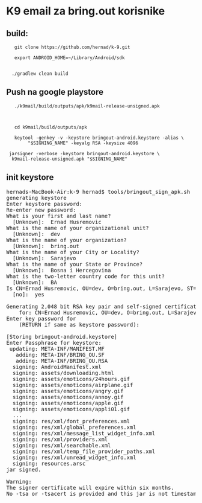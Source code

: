 # K9 email za bring.out korisnike



## build:


       git clone https://github.com/hernad/k-9.git

       export ANDROID_HOME=~/Library/Android/sdk


      ./gradlew clean build




## Push na google playstore

       ./k9mail/build/outputs/apk/k9mail-release-unsigned.apk



       cd k9mail/build/outputs/apk

       keytool -genkey -v -keystore bringout-android.keystore -alias \
            "$SIGNING_NAME" -keyalg RSA -keysize 4096

     jarsigner -verbose -keystore bringout-android.keystore \
      k9mail-release-unsigned.apk "$SIGNING_NAME"



## init keystore

<pre>
hernads-MacBook-Air:k-9 hernad$ tools/bringout_sign_apk.sh 
generating keystore
Enter keystore password:  
Re-enter new password: 
What is your first and last name?
  [Unknown]:  Ernad Husremovic
What is the name of your organizational unit?
  [Unknown]:  dev
What is the name of your organization?
  [Unknown]:  bring.out         
What is the name of your City or Locality?
  [Unknown]:  Sarajevo
What is the name of your State or Province?
  [Unknown]:  Bosna i Hercegovina
What is the two-letter country code for this unit?
  [Unknown]:  BA
Is CN=Ernad Husremovic, OU=dev, O=bring.out, L=Sarajevo, ST=Bosna i Hercegovina, C=BA correct?
  [no]:  yes

Generating 2,048 bit RSA key pair and self-signed certificate (SHA256withRSA) with a validity of 20,000 days
	for: CN=Ernad Husremovic, OU=dev, O=bring.out, L=Sarajevo, ST=Bosna i Hercegovina, C=BA
Enter key password for <bring.out doo Sarajevo>
	(RETURN if same as keystore password): 

[Storing bringout-android.keystore]
Enter Passphrase for keystore:
 updating: META-INF/MANIFEST.MF
   adding: META-INF/BRING_OU.SF
   adding: META-INF/BRING_OU.RSA
  signing: AndroidManifest.xml
  signing: assets/downloading.html
  signing: assets/emoticons/24hours.gif
  signing: assets/emoticons/airplane.gif
  signing: assets/emoticons/angry.gif
  signing: assets/emoticons/annoy.gif
  signing: assets/emoticons/apple.gif
  signing: assets/emoticons/appli01.gif
  ...
  signing: res/xml/font_preferences.xml
  signing: res/xml/global_preferences.xml
  signing: res/xml/message_list_widget_info.xml
  signing: res/xml/providers.xml
  signing: res/xml/searchable.xml
  signing: res/xml/temp_file_provider_paths.xml
  signing: res/xml/unread_widget_info.xml
  signing: resources.arsc
jar signed.

Warning:
The signer certificate will expire within six months.
No -tsa or -tsacert is provided and this jar is not timestamped. Without a timestamp, users may not be able to validate this jar after the signer certificate's expiration date (2017-07-02) or after any future revocation date.

</pre>
